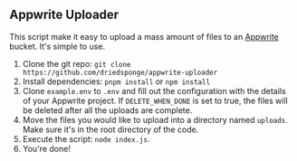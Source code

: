 ## Appwrite Uploader

This script make it easy to upload a mass amount of files to an
[Appwrite](https://appwrite.io) bucket. It's simple to use.

1. Clone the git repo: `git clone https://github.com/driedsponge/appwrite-uploader`
2. Install dependencies: `pnpm install` or `npm install`
3. Clone `example.env` to `.env` and fill out the configuration
with the details of your Appwrite project. If `DELETE_WHEN_DONE` is set to true,
the files will be deleted after all the uploads are complete.
4. Move the files you would like to upload into a directory named `uploads`. Make
sure it's in the root directory of the code.
5. Execute the script: `node index.js`.
6. You're done!